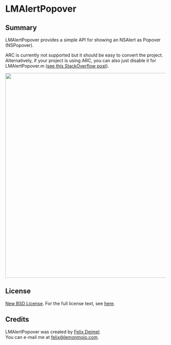 # LMAlertPopover

Summary
-------

LMAlertPopover provides a simple API for showing an NSAlert as Popover (NSPopover).

ARC is currently not supported but it should be easy to convert the project. Alternatively, if your project is using ARC, you can also just disable it for LMAlertPopover.m ([see this StackOverflow post](http://stackoverflow.com/questions/6646052)).

<img src="https://raw.githubusercontent.com/lemonmojo/LMAlertPopover/master/Screenshot.png" width="644">

License
-------

[New BSD License](http://en.wikipedia.org/wiki/BSD_licenses). For the full license text, see [here](https://raw.github.com/LemonMojo/LMAlertPopover/master/LICENSE).

Credits
-------
LMAlertPopover was created by [Felix Deimel](https://github.com/LemonMojo).<br />
You can e-mail me at <felix@lemonmojo.com>.
